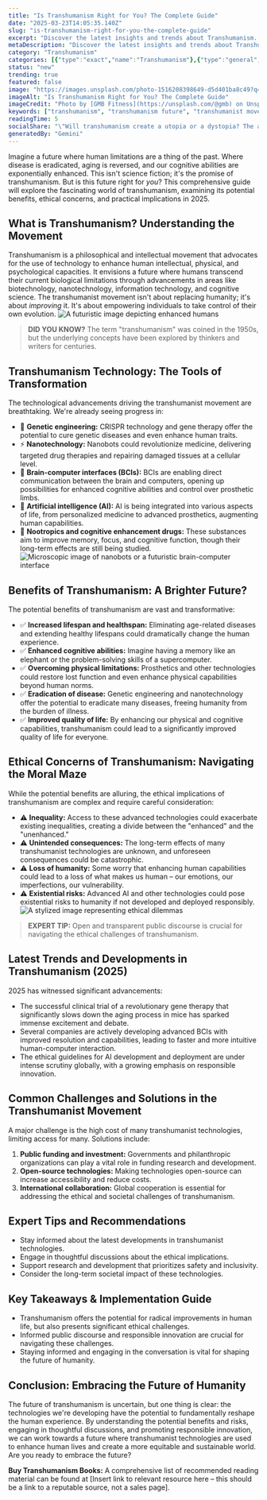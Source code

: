 ```yaml
---
title: "Is Transhumanism Right for You? The Complete Guide"
date: "2025-03-23T14:05:35.140Z"
slug: "is-transhumanism-right-for-you-the-complete-guide"
excerpt: "Discover the latest insights and trends about Transhumanism. This comprehensive guide covers everything you need to know about Transhumanism in 2025."
metaDescription: "Discover the latest insights and trends about Transhumanism. This comprehensive guide covers everything you need to know about Transhumanism in 2025."
category: "Transhumanism"
categories: [{"type":"exact","name":"Transhumanism"},{"type":"general","name":"Biotechnology"},{"type":"medium","name":"Genetic Engineering"},{"type":"specific","name":"Gene Editing"},{"type":"niche","name":"CRISPR-Cas9"}]
status: "new"
trending: true
featured: false
image: "https://images.unsplash.com/photo-1516208398649-d5d401ba8c49?q=85&w=1200&fit=max&fm=webp&auto=compress"
imageAlt: "Is Transhumanism Right for You? The Complete Guide"
imageCredit: "Photo by [GMB Fitness](https://unsplash.com/@gmb) on Unsplash"
keywords: ["transhumanism", "transhumanism future", "transhumanist movement", "what is transhumanism", "transhumanism technology", "benefits of transhumanism", "ethical concerns transhumanism", "transhumanism books", "buy transhumanism books", "future of transhumanism"]
readingTime: 5
socialShare: "\"Will transhumanism create a utopia or a dystopia? The answer depends on the choices we make today. Let's ensure ethical considerations guide our technological advancements.\""
generatedBy: "Gemini"
---
```




Imagine a future where human limitations are a thing of the past. Where disease is eradicated, aging is reversed, and our cognitive abilities are exponentially enhanced.  This isn't science fiction; it's the promise of transhumanism. But is this future right for *you*? This comprehensive guide will explore the fascinating world of transhumanism, examining its potential benefits, ethical concerns, and practical implications in 2025.

## What is Transhumanism? Understanding the Movement

Transhumanism is a philosophical and intellectual movement that advocates for the use of technology to enhance human intellectual, physical, and psychological capacities.  It envisions a future where humans transcend their current biological limitations through advancements in areas like biotechnology, nanotechnology, information technology, and cognitive science.  The transhumanist movement isn't about replacing humanity; it's about *improving* it.  It's about empowering individuals to take control of their own evolution. ![A futuristic image depicting enhanced humans](https://images.unsplash.com/photo-1451187580459-43490279c0fa?q=85&w=1200&fit=max&fm=webp&auto=compress)

> **DID YOU KNOW?** The term "transhumanism" was coined in the 1950s, but the underlying concepts have been explored by thinkers and writers for centuries.

## Transhumanism Technology: The Tools of Transformation

The technological advancements driving the transhumanist movement are breathtaking.  We're already seeing progress in:

* 🔑 **Genetic engineering:** CRISPR technology and gene therapy offer the potential to cure genetic diseases and even enhance human traits.
* ⚡ **Nanotechnology:** Nanobots could revolutionize medicine, delivering targeted drug therapies and repairing damaged tissues at a cellular level.
* 🧠 **Brain-computer interfaces (BCIs):** BCIs are enabling direct communication between the brain and computers, opening up possibilities for enhanced cognitive abilities and control over prosthetic limbs.
* 🤖 **Artificial intelligence (AI):** AI is being integrated into various aspects of life, from personalized medicine to advanced prosthetics, augmenting human capabilities.
* 💉 **Nootropics and cognitive enhancement drugs:**  These substances aim to improve memory, focus, and cognitive function, though their long-term effects are still being studied. ![Microscopic image of nanobots or a futuristic brain-computer interface](https://images.unsplash.com/photo-1484417894907-623942c8ee29?q=85&w=1200&fit=max&fm=webp&auto=compress)

## Benefits of Transhumanism: A Brighter Future?

The potential benefits of transhumanism are vast and transformative:

* ✅ **Increased lifespan and healthspan:**  Eliminating age-related diseases and extending healthy lifespans could dramatically change the human experience.
* ✅ **Enhanced cognitive abilities:**  Imagine having a memory like an elephant or the problem-solving skills of a supercomputer.
* ✅ **Overcoming physical limitations:**  Prosthetics and other technologies could restore lost function and even enhance physical capabilities beyond human norms.
* ✅ **Eradication of disease:**  Genetic engineering and nanotechnology offer the potential to eradicate many diseases, freeing humanity from the burden of illness.
* ✅ **Improved quality of life:**  By enhancing our physical and cognitive capabilities, transhumanism could lead to a significantly improved quality of life for everyone.

## Ethical Concerns of Transhumanism: Navigating the Moral Maze

While the potential benefits are alluring, the ethical implications of transhumanism are complex and require careful consideration:

* ⚠️ **Inequality:** Access to these advanced technologies could exacerbate existing inequalities, creating a divide between the "enhanced" and the "unenhanced."
* ⚠️ **Unintended consequences:**  The long-term effects of many transhumanist technologies are unknown, and unforeseen consequences could be catastrophic.
* ⚠️ **Loss of humanity:** Some worry that enhancing human capabilities could lead to a loss of what makes us human – our emotions, our imperfections, our vulnerability.
* ⚠️ **Existential risks:**  Advanced AI and other technologies could pose existential risks to humanity if not developed and deployed responsibly. ![A stylized image representing ethical dilemmas](https://images.unsplash.com/photo-1517976487492-5750f3195933?q=85&w=1200&fit=max&fm=webp&auto=compress)

> **EXPERT TIP:**  Open and transparent public discourse is crucial for navigating the ethical challenges of transhumanism.

## Latest Trends and Developments in Transhumanism (2025)

2025 has witnessed significant advancements:

* The successful clinical trial of a revolutionary gene therapy that significantly slows down the aging process in mice has sparked immense excitement and debate.
* Several companies are actively developing advanced BCIs with improved resolution and capabilities, leading to faster and more intuitive human-computer interaction.
* The ethical guidelines for AI development and deployment are under intense scrutiny globally, with a growing emphasis on responsible innovation.

## Common Challenges and Solutions in the Transhumanist Movement

A major challenge is the high cost of many transhumanist technologies, limiting access for many.  Solutions include:

1. **Public funding and investment:** Governments and philanthropic organizations can play a vital role in funding research and development.
2. **Open-source technologies:**  Making technologies open-source can increase accessibility and reduce costs.
3. **International collaboration:**  Global cooperation is essential for addressing the ethical and societal challenges of transhumanism.

##  Expert Tips and Recommendations

*  Stay informed about the latest developments in transhumanist technologies.
*  Engage in thoughtful discussions about the ethical implications.
*  Support research and development that prioritizes safety and inclusivity.
*  Consider the long-term societal impact of these technologies.

## Key Takeaways & Implementation Guide

* Transhumanism offers the potential for radical improvements in human life, but also presents significant ethical challenges.
* Informed public discourse and responsible innovation are crucial for navigating these challenges.
* Staying informed and engaging in the conversation is vital for shaping the future of humanity.

## Conclusion: Embracing the Future of Humanity

The future of transhumanism is uncertain, but one thing is clear: the technologies we're developing have the potential to fundamentally reshape the human experience. By understanding the potential benefits and risks, engaging in thoughtful discussions, and promoting responsible innovation, we can work towards a future where transhumanist technologies are used to enhance human lives and create a more equitable and sustainable world.  Are you ready to embrace the future?





**Buy Transhumanism Books:**  A comprehensive list of recommended reading material can be found at [Insert link to relevant resource here –  this should be a link to a reputable source, not a sales page].
